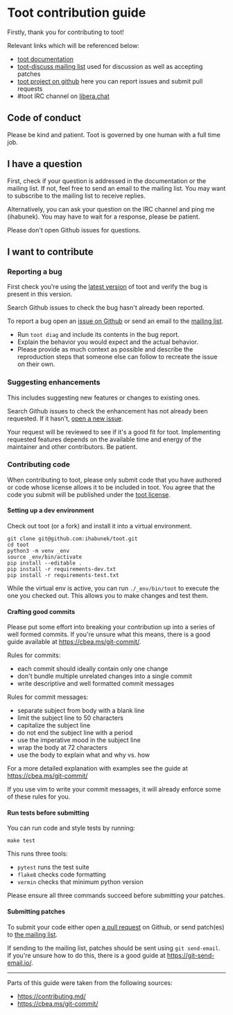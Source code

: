 Toot contribution guide
=======================

Firstly, thank you for contributing to toot!

Relevant links which will be referenced below:

* [toot documentation](https://toot.bezdomni.net/)
* [toot-discuss mailing list](https://lists.sr.ht/~ihabunek/toot-discuss)
  used for discussion as well as accepting patches
* [toot project on github](https://github.com/ihabunek/toot)
  here you can report issues and submit pull requests
* #toot IRC channel on [libera.chat](https://libera.chat)

## Code of conduct

Please be kind and patient. Toot is governed by one human with a full time job.

## I have a question

First, check if your question is addressed in the documentation or the mailing
list. If not, feel free to send an email to the mailing list. You may want to
subscribe to the mailing list to receive replies.

Alternatively, you can ask your question on the IRC channel and ping me
(ihabunek). You may have to wait for a response, please be patient.

Please don't open Github issues for questions.

## I want to contribute

### Reporting a bug

First check you're using the
[latest version](https://github.com/ihabunek/toot/releases/) of toot and verify
the bug is present in this version.

Search Github issues to check the bug hasn't already been reported.

To report a bug open an
[issue on Github](https://github.com/ihabunek/toot/issues) or send an
email to the [mailing list](https://lists.sr.ht/~ihabunek/toot-discuss).

* Run `toot diag` and include its contents in the bug report.
* Explain the behavior you would expect and the actual behavior.
* Please provide as much context as possible and describe the reproduction steps
  that someone else can follow to recreate the issue on their own.

### Suggesting enhancements

This includes suggesting new features or changes to existing ones.

Search Github issues to check the enhancement has not already been requested. If
it hasn't, [open a new issue](https://github.com/ihabunek/toot/issues).

Your request will be reviewed to see if it's a good fit for toot. Implementing
requested features depends on the available time and energy of the maintainer
and other contributors. Be patient.

### Contributing code

When contributing to toot, please only submit code that you have authored or
code whose license allows it to be included in toot. You agree that the code
you submit will be published under the [toot license](LICENSE).

#### Setting up a dev environment

Check out toot (or a fork) and install it into a virtual environment.

```
git clone git@github.com:ihabunek/toot.git
cd toot
python3 -m venv _env
source _env/bin/activate
pip install --editable .
pip install -r requirements-dev.txt
pip install -r requirements-test.txt
```

While the virtual env is active, you can run `./_env/bin/toot` to
execute the one you checked out. This allows you to make changes and
test them.

#### Crafting good commits

Please put some effort into breaking your contribution up into a series of well
formed commits. If you're unsure what this means, there is a good guide
available at https://cbea.ms/git-commit/.

Rules for commits:

* each commit should ideally contain only one change
* don't bundle multiple unrelated changes into a single commit
* write descriptive and well formatted commit messages

Rules for commit messages:

* separate subject from body with a blank line
* limit the subject line to 50 characters
* capitalize the subject line
* do not end the subject line with a period
* use the imperative mood in the subject line
* wrap the body at 72 characters
* use the body to explain what and why vs. how

For a more detailed explanation with examples see the guide at
https://cbea.ms/git-commit/

If you use vim to write your commit messages, it will already enforce some of
these rules for you.

#### Run tests before submitting

You can run code and style tests by running:

```
make test
```

This runs three tools:

* `pytest` runs the test suite
* `flake8` checks code formatting
* `vermin` checks that minimum python version

Please ensure all three commands succeed before submitting your patches.

#### Submitting patches

To submit your code either open
[a pull request](https://github.com/ihabunek/toot/pulls) on Github, or send
patch(es) to [the mailing list](https://lists.sr.ht/~ihabunek/toot-discuss).

If sending to the mailing list, patches should be sent using `git send-email`.
If you're unsure how to do this, there is a good guide at
https://git-send-email.io/.

---

Parts of this guide were taken from the following sources:

* https://contributing.md/
* https://cbea.ms/git-commit/
